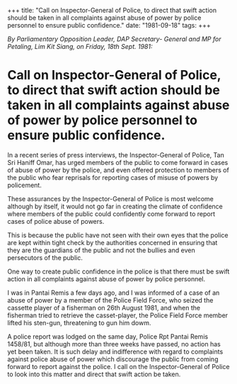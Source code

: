 +++ 
title: "Call on Inspector-General of Police, to direct that swift action should be taken in all complaints against abuse of power by police personnel to ensure public confidence."
date: "1981-09-18"
tags:
+++

_By Parliamentary Opposition Leader, DAP Secretary- General and MP for Petaling, Lim Kit Siang, on Friday, 18th Sept. 1981:_

# Call on Inspector-General of Police, to direct that swift action should be taken in all complaints against abuse of power by police personnel to ensure public confidence.

In a recent series of press interviews, the Inspector-General of Police, Tan Sri Haniff Omar, has urged members of the public to come forward in cases of abuse of power by the police, and even offered protection to members of the public who fear reprisals for reporting cases of misuse of powers by policement.</u>

These assurances by the Inspector-General of Police is most welcome although by itself, it would not go far in creating the climate of confidence where members of the public could confidently come forward to report cases of police abuse of powers.

This is because the public have not seen with their own eyes that the police are kept within tight check by the authorities concerned in ensuring that they are the guardians of the public and not the bullies and even persecutors of the public.

One way to create public confidence in the police is that there must be swift action in all complaints against abuse of power by police personnel.

I was in Pantai Remis a few days ago, and I was informed of a case of an abuse of power by a member of the Police Field Force, who seized the cassette player of a fisherman on 26th August 1981, and when the fisherman tried to retrieve the casset-player, the Police Field Force member lifted his sten-gun, threatening to gun him dowm.

A police report was lodged on the same day, Police Rpt Pantai Remis 1458/81, but although more than three weeks have passed, no action has yet been taken. It is such delay and indifference with regard to complaints against police abuse of power which discourage the public from coming forward to report against the police. I call on the Inspector-General of Police to look into this matter and direct that swift action be taken.
 

